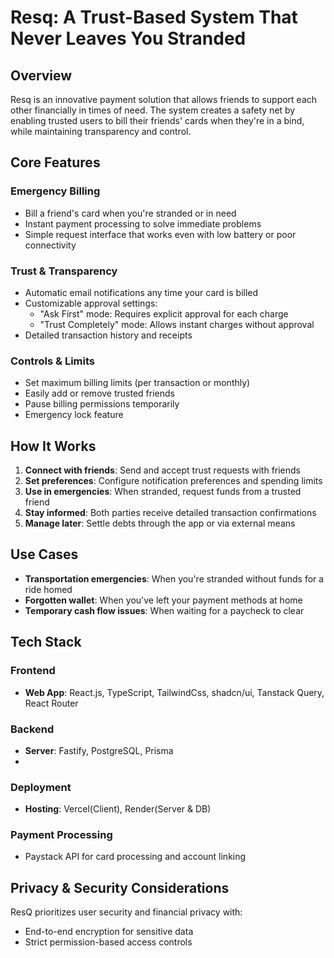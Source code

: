# Resq: A Trust-Based System That Never Leaves You Stranded

## Overview
Resq is an innovative payment solution that allows friends to support each other financially in times of need. The system creates a safety net by enabling trusted users to bill their friends' cards when they're in a bind, while maintaining transparency and control.

## Core Features

### Emergency Billing
- Bill a friend's card when you're stranded or in need
- Instant payment processing to solve immediate problems
- Simple request interface that works even with low battery or poor connectivity

### Trust & Transparency
- Automatic email notifications any time your card is billed
- Customizable approval settings:
  - "Ask First" mode: Requires explicit approval for each charge
  - "Trust Completely" mode: Allows instant charges without approval
- Detailed transaction history and receipts

### Controls & Limits
- Set maximum billing limits (per transaction or monthly)
- Easily add or remove trusted friends
- Pause billing permissions temporarily
- Emergency lock feature

## How It Works

1. **Connect with friends**: Send and accept trust requests with friends
2. **Set preferences**: Configure notification preferences and spending limits
3. **Use in emergencies**: When stranded, request funds from a trusted friend
4. **Stay informed**: Both parties receive detailed transaction confirmations
5. **Manage later**: Settle debts through the app or via external means

## Use Cases

- **Transportation emergencies**: When you're stranded without funds for a ride homed
- **Forgotten wallet**: When you've left your payment methods at home
- **Temporary cash flow issues**: When waiting for a paycheck to clear

## Tech Stack

### Frontend
- **Web App**: React.js, TypeScript, TailwindCss, shadcn/ui, Tanstack Query, React Router

### Backend
- **Server**: Fastify, PostgreSQL, Prisma
- 
### Deployment
- **Hosting**: Vercel(Client), Render(Server & DB)

### Payment Processing
- Paystack API for card processing and account linking

## Privacy & Security Considerations
ResQ prioritizes user security and financial privacy with:
- End-to-end encryption for sensitive data
- Strict permission-based access controls


